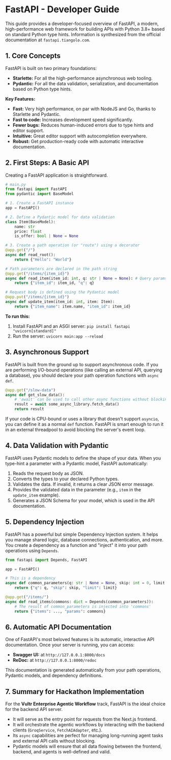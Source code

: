# FastAPI - Developer Guide

This guide provides a developer-focused overview of FastAPI, a modern, high-performance web framework for building APIs with Python 3.8+ based on standard Python type hints. Information is synthesized from the official documentation at `fastapi.tiangolo.com`.

## 1. Core Concepts

FastAPI is built on two primary foundations:
*   **Starlette:** For all the high-performance asynchronous web tooling.
*   **Pydantic:** For all the data validation, serialization, and documentation based on Python type hints.

**Key Features:**
*   **Fast:** Very high performance, on par with NodeJS and Go, thanks to Starlette and Pydantic.
*   **Fast to code:** Increases development speed significantly.
*   **Fewer bugs:** Reduces human-induced errors due to type hints and editor support.
*   **Intuitive:** Great editor support with autocompletion everywhere.
*   **Robust:** Get production-ready code with automatic interactive documentation.

## 2. First Steps: A Basic API

Creating a FastAPI application is straightforward.

```python
# main.py
from fastapi import FastAPI
from pydantic import BaseModel

# 1. Create a FastAPI instance
app = FastAPI()

# 2. Define a Pydantic model for data validation
class Item(BaseModel):
    name: str
    price: float
    is_offer: bool | None = None

# 3. Create a path operation (or "route") using a decorator
@app.get("/")
async def read_root():
    return {"Hello": "World"}

# Path parameters are declared in the path string
@app.get("/items/{item_id}")
async def read_item(item_id: int, q: str | None = None): # Query params are function args
    return {"item_id": item_id, "q": q}

# Request body is defined using the Pydantic model
@app.put("/items/{item_id}")
async def update_item(item_id: int, item: Item):
    return {"item_name": item.name, "item_id": item_id}
```

**To run this:**
1.  Install FastAPI and an ASGI server: `pip install fastapi "uvicorn[standard]"`
2.  Run the server: `uvicorn main:app --reload`

## 3. Asynchronous Support

FastAPI is built from the ground up to support asynchronous code. If you are performing I/O-bound operations (like calling an external API, querying a database), you should declare your path operation functions with `async def`.

```python
@app.get("/slow-data")
async def get_slow_data():
    # 'await' can be used to call other async functions without blocking
    result = await some_async_library.fetch_data()
    return result
```
If your code is CPU-bound or uses a library that doesn't support `asyncio`, you can define it as a normal `def` function. FastAPI is smart enough to run it in an external threadpool to avoid blocking the server's event loop.

## 4. Data Validation with Pydantic

FastAPI uses Pydantic models to define the shape of your data. When you type-hint a parameter with a Pydantic model, FastAPI automatically:
1.  Reads the request body as JSON.
2.  Converts the types to your declared Python types.
3.  Validates the data. If invalid, it returns a clear JSON error message.
4.  Provides the validated data in the parameter (e.g., `item` in the `update_item` example).
5.  Generates a JSON Schema for your model, which is used in the API documentation.

## 5. Dependency Injection

FastAPI has a powerful but simple Dependency Injection system. It helps you manage shared logic, database connections, authentication, and more. You create a dependency as a function and "inject" it into your path operations using `Depends`.

```python
from fastapi import Depends, FastAPI

app = FastAPI()

# This is a dependency
async def common_parameters(q: str | None = None, skip: int = 0, limit: int = 100):
    return {"q": q, "skip": skip, "limit": limit}

@app.get("/items/")
async def read_items(commons: dict = Depends(common_parameters)):
    # The result of common_parameters is injected into 'commons'
    return {"items": ..., "params": commons}
```

## 6. Automatic API Documentation

One of FastAPI's most beloved features is its automatic, interactive API documentation. Once your server is running, you can access:
*   **Swagger UI:** at `http://127.0.0.1:8000/docs`
*   **ReDoc:** at `http://127.0.0.1:8000/redoc`

This documentation is generated automatically from your path operations, Pydantic models, and dependency definitions.

## 7. Summary for Hackathon Implementation

For the **Vultr Enterprise Agentic Workflow** track, FastAPI is the ideal choice for the backend API server.
*   It will serve as the entry point for requests from the Next.js frontend.
*   It will orchestrate the agentic workflows by interacting with the backend clients (`GroqService`, `FetchAIAdapter`, etc.).
*   Its `async` capabilities are perfect for managing long-running agent tasks and external API calls without blocking.
*   Pydantic models will ensure that all data flowing between the frontend, backend, and agents is well-defined and valid.
